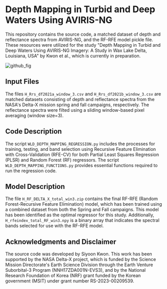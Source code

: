 # Depth Mapping in Turbid and Deep Waters Using AVIRIS-NG

This repository contains the source code, a matched dataset of depth and reflectance spectra from AVIRIS-NG, and the RF-RFE model pickle file. These resources were utilized for the study "Depth Mapping in Turbid and Deep Waters Using AVIRIS-NG Imagery: A Study in Wax Lake Delta, Louisiana, USA" by Kwon et al., which is currently in preparation.

![github_fig](https://github.com/ksy92/Hmap_AVIRIS-NG/assets/35686126/c6f008ed-5d91-4266-b782-1c7a0fe7e7de)

## Input Files

The files `H_Rrs_df2021a_window_3.csv` and `H_Rrs_df2021b_window_3.csv` are matched datasets consisting of depth and reflectance spectra from the NASA's Delta-X mission spring and fall campaigns, respectively. The reflectance spectra were filted using a sliding window-based pixel averaging (window size=3).


## Code Description

The script `WLD_DEPTH_MAPPING_REGRESSION.py` includes the processes for training, testing, and band selection using Recursive Feature Elimination with Cross-Validation (RFE-CV) for both Partial Least Squares Regression (PLSR) and Random Forest (RF) regressors. The script `WLD_DEPTH_MAPPING_FUNCTIONS.py` provides essential functions required to run the regression code.

## Model Description
The file `H_RF_DELTA_X_total_win3.zip` contains the final RF-RFE (Random Forest-Recursive Feature Elimination) model, which has been trained using a combined dataset from both the Spring and Fall campaigns. This model has been identified as the optimal regressor for this study. Additionally, `H_rfeindex_total_RF_win3.npy` is a binary array that indicates the spectral bands selected for use with the RF-RFE model.

## Acknowledgments and Disclaimer

The source code was developed by Siyoon Kwon. This work has been supported by the NASA Delta-X project, which is funded by the Science Mission Directorate's Earth Science Division through the Earth Venture Suborbital-3 Program (NNH17ZDA001N-EVS3), and by the National Research Foundation of Korea (NRF) grant funded by the Korean government (MSIT) under grant number RS-2023-00209539.
